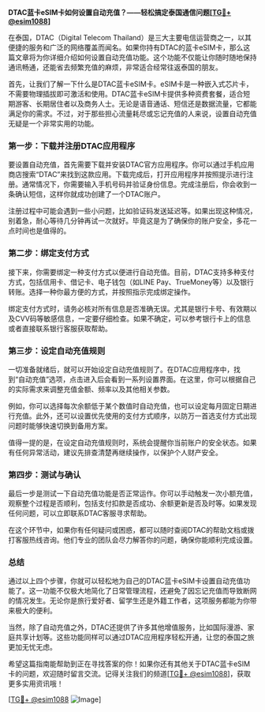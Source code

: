 **DTAC蓝卡eSIM卡如何设置自动充值？——轻松搞定泰国通信问题[[TG💪+ @esim1088](https://t.me/s/esim1088)]**

在泰国，DTAC（Digital Telecom Thailand）是三大主要电信运营商之一，以其便捷的服务和广泛的网络覆盖而闻名。如果你持有DTAC的蓝卡eSIM卡，那么这篇文章将为你详细介绍如何设置自动充值功能。这个功能不仅能让你随时随地保持通讯畅通，还能省去频繁充值的麻烦，非常适合经常往返泰国的朋友。

首先，让我们了解一下什么是DTAC蓝卡eSIM卡。eSIM卡是一种嵌入式芯片卡，不需要物理插拔即可激活和使用。DTAC蓝卡eSIM卡提供多种资费套餐，适合短期游客、长期居住者以及商务人士。无论是语音通话、短信还是数据流量，它都能满足你的需求。不过，对于那些担心流量耗尽或忘记充值的人来说，设置自动充值无疑是一个非常实用的功能。

### **第一步：下载并注册DTAC应用程序**

要设置自动充值，首先需要下载并安装DTAC官方应用程序。你可以通过手机应用商店搜索“DTAC”来找到这款应用。下载完成后，打开应用程序并按照提示进行注册。通常情况下，你需要输入手机号码并验证身份信息。完成注册后，你会收到一条确认短信，这样你就成功创建了一个DTAC账户。

注册过程中可能会遇到一些小问题，比如验证码发送延迟等。如果出现这种情况，别着急，耐心等待几分钟再试一次就好。毕竟这是为了确保你的账户安全，多花一点时间也是值得的。

### **第二步：绑定支付方式**

接下来，你需要绑定一种支付方式以便进行自动充值。目前，DTAC支持多种支付方式，包括信用卡、借记卡、电子钱包（如LINE Pay、TrueMoney等）以及银行转账。选择一种你最方便的方式，并按照指示完成绑定操作。

绑定支付方式时，请务必核对所有信息是否准确无误。尤其是银行卡号、有效期以及CVV码等敏感信息，一定要仔细检查。如果不确定，可以参考银行卡上的信息或者直接联系银行客服获取帮助。

### **第三步：设定自动充值规则**

一切准备就绪后，就可以开始设定自动充值规则了。在DTAC应用程序中，找到“自动充值”选项，点击进入后会看到一系列设置界面。在这里，你可以根据自己的实际需求来调整充值金额、频率以及其他相关参数。

例如，你可以选择每次余额低于某个数值时自动充值，也可以设定每月固定日期进行充值。此外，还可以设置优先使用的支付方式顺序，以防万一首选支付方式出现问题时能够快速切换到备用方案。

值得一提的是，在设定自动充值规则时，系统会提醒你当前账户的安全状态。如果有任何异常活动，建议先排查清楚再继续操作，以保护个人财产安全。

### **第四步：测试与确认**

最后一步是测试一下自动充值功能是否正常运作。你可以手动触发一次小额充值，观察整个过程是否顺利，包括支付扣款是否成功、余额更新是否及时等。如果发现任何问题，可以立即联系DTAC客服寻求帮助。

在这个环节中，如果你有任何疑问或困惑，都可以随时查阅DTAC的帮助文档或拨打客服热线咨询。他们专业的团队会尽力解答你的问题，确保你能顺利完成设置。

### **总结**

通过以上四个步骤，你就可以轻松地为自己的DTAC蓝卡eSIM卡设置自动充值功能了。这一功能不仅极大地简化了日常管理流程，还避免了因忘记充值而导致断网的情况发生。无论你是旅行爱好者、留学生还是外籍工作者，这项服务都能为你带来极大的便利。

当然，除了自动充值之外，DTAC还提供了许多其他增值服务，比如国际漫游、家庭共享计划等。这些功能同样可以通过DTAC应用程序轻松开通，让您的泰国之旅更加无忧无虑。

希望这篇指南能帮助到正在寻找答案的你！如果你还有其他关于DTAC蓝卡eSIM卡的问题，欢迎随时留言交流。记得关注我们的频道[[TG💪+ @esim1088](https://t.me/s/esim1088)]，获取更多实用资讯哦！

[[TG💪+ @esim1088](https://t.me/s/esim1088) ![Image](https://i.postimg.cc/4NQfJmqS/Snipaste-2025-05-13-00-14-12.png)]